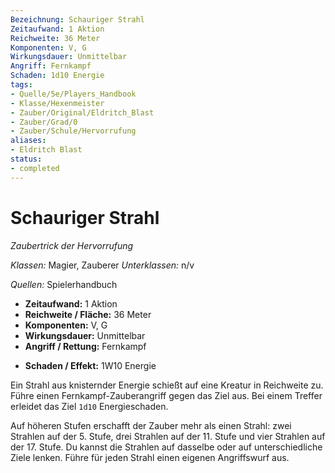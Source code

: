 ```yaml
---
Bezeichnung: Schauriger Strahl
Zeitaufwand: 1 Aktion
Reichweite: 36 Meter
Komponenten: V, G
Wirkungsdauer: Unmittelbar
Angriff: Fernkampf
Schaden: 1d10 Energie
tags:
- Quelle/5e/Players_Handbook
- Klasse/Hexenmeister
- Zauber/Original/Eldritch_Blast
- Zauber/Grad/0
- Zauber/Schule/Hervorrufung
aliases:
- Eldritch Blast
status:
- completed
---
```

# Schauriger Strahl
_Zaubertrick der Hervorrufung_

_Klassen:_ Magier, Zauberer
_Unterklassen:_ n/v

_Quellen:_ Spielerhandbuch

- **Zeitaufwand:** 1 Aktion
- **Reichweite / Fläche:** 36 Meter
- **Komponenten:** V, G
- **Wirkungsdauer:** Unmittelbar
- **Angriff / Rettung:** Fernkampf
*  **Schaden / Effekt:** 1W10 Energie

Ein Strahl aus knisternder Energie schießt auf eine Kreatur in Reichweite zu. Führe einen Fernkampf-Zauberangriff gegen das Ziel aus. Bei einem Treffer erleidet das Ziel `1d10` Energieschaden.

Auf höheren Stufen erschafft der Zauber mehr als einen Strahl: zwei Strahlen auf der 5. Stufe, drei Strahlen auf der 11. Stufe und vier Strahlen auf der 17. Stufe. Du kannst die Strahlen auf dasselbe oder auf unterschiedliche Ziele lenken. Führe für jeden Strahl einen eigenen Angriffswurf aus.